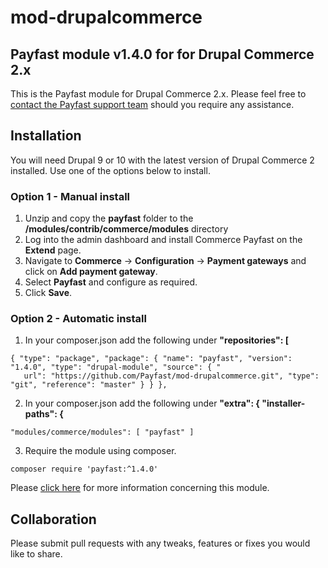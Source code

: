 # mod-drupalcommerce

## Payfast module v1.4.0 for for Drupal Commerce 2.x

This is the Payfast module for Drupal Commerce 2.x. Please feel free
to [contact the Payfast support team](https://payfast.io/contact/) should you require any assistance.

## Installation

You will need Drupal 9 or 10 with the latest version of Drupal Commerce 2 installed. Use one of the options below to install.

### Option 1 - Manual install

1. Unzip and copy the **payfast** folder to the **/modules/contrib/commerce/modules** directory
2. Log into the admin dashboard and install Commerce Payfast on the **Extend** page.
3. Navigate to **Commerce** -> **Configuration** -> **Payment gateways** and click on **Add payment gateway**.
4. Select **Payfast** and configure as required.
5. Click **Save**.

### Option 2 - Automatic install

1. In your composer.json add the following under **"repositories": [**

```
{ "type": "package", "package": { "name": "payfast", "version": "1.4.0", "type": "drupal-module", "source": { "
   url": "https://github.com/Payfast/mod-drupalcommerce.git", "type": "git", "reference": "master" } } },
```

2. In your composer.json add the following under **"extra": { "installer-paths": {**

```
"modules/commerce/modules": [ "payfast" ]
```

3. Require the module using composer.

```composer require 'payfast:^1.4.0'```

Please [click here](https://payfast.io/integration/plugins/drupal-commerce/) for more information concerning this
module.

## Collaboration

Please submit pull requests with any tweaks, features or fixes you would like to share.
